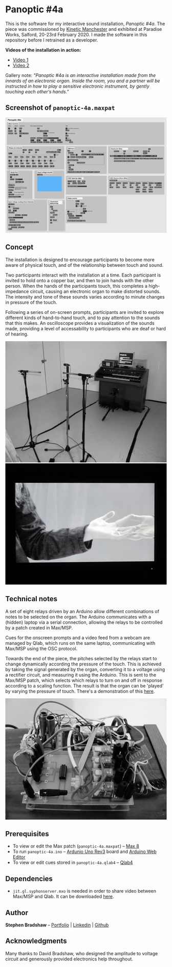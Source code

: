 # Panoptic #4a

This is the software for my interactive sound installation, *Panoptic #4a*. The piece was commissioned by [Kinetic Manchester](https://www.kineticmanchester.co.uk/) and exhibited at Paradise Works, Salford, 20-23rd February 2020.
I made the software in this repository before I retrained as a developer.

**Videos of the installation in action:**
- [Video 1](https://youtu.be/N3faFkEGIsc)
- [Video 2](https://youtu.be/GHY9lf_Q5a0)

Gallery note: *"Panoptic #4a is an interactive installation made from the innards of an electronic organ. Inside the room, you and a partner will be instructed in how to play a sensitive electronic instrument, by gently touching each other’s hands."*

## Screenshot of `panoptic-4a.maxpat`

![Screenshot of panoptic-4a.maxpat](./img/patcher-screenshot.png)

## Concept

The installation is designed to encourage participants to become more aware of physical touch, and of the relationship between touch and sound.

Two participants interact with the installation at a time. Each participant is invited to hold onto a copper bar, and then to join hands with the other person. When the hands of the participants touch, this completes a high-impedance circuit, causing an electronic organ to make distorted sounds. The intensity and tone of these sounds varies according to minute changes in pressure of the touch.

Following a series of on-screen prompts, participants are invited to explore different kinds of hand-to-hand touch, and to pay attention to the sounds that this makes. An oscilloscope provides a visualization of the sounds made, providing a level of accessability to participants who are deaf or hard of hearing.

![Wide shot of installation showing organ, screen and copper bars](./img/wide-shot.jpg)
![Close up of two hands touching](./img/touch.jpg)

## Technical notes

A set of eight relays driven by an Arduino allow different combinations of notes to be selected on the organ. The Arduino communicates with a (hidden) laptop via a serial connection, allowing the relays to be controlled by a patch created in Max/MSP.

Cues for the onscreen prompts and a video feed from a webcam are managed by Qlab, which runs on the same laptop, communicating with Max/MSP using the OSC protocol.

Towards the end of the piece, the pitches selected by the relays start to change dynamically according the pressure of the touch. This is achieved by taking the signal generated by the organ, converting it to a voltage using a rectifier circuit, and measuring it using the Arduino. This is sent to the Max/MSP patch, which selects which relays to turn on and off in response according to a scaling function. The result is that the organ can be 'played' by varying the pressure of touch. There's a demonstration of this [here](https://youtu.be/GHY9lf_Q5a0).

![Close up of the electronic circuits](./img/electronics.jpg)


## Prerequisites
- To view or edit the Max patch (`panoptic-4a.maxpat`) – [Max 8](https://cycling74.com/downloads)
- To run `panoptic-4a.ino` – [Ardunio Uno Rev3](https://store.arduino.cc/arduino-uno-rev3) board and [Arduino Web Editor](create.arduino.cc)
- To view or edit cues stored in `panoptic-4a.qlab4` – [Qlab4](https://qlab.app/)

## Dependencies

- `jit.gl.syphonserver.mxo` is needed in order to share video between Max/MSP and Qlab. It can be downloaded [here](https://github.com/Syphon/Jitter/releases/tag/3).

## Author
**Stephen Bradshaw** – [Portfolio](https://www.stephenbradshaw.dev) | [Linkedin](https://www.linkedin.com/in/stephenbradshawdev/) | [Github](https://github.com/stephenjbradshaw)

## Acknowledgments

Many thanks to David Bradshaw, who designed the amplitude to voltage circuit and generously provided electronics help throughout.